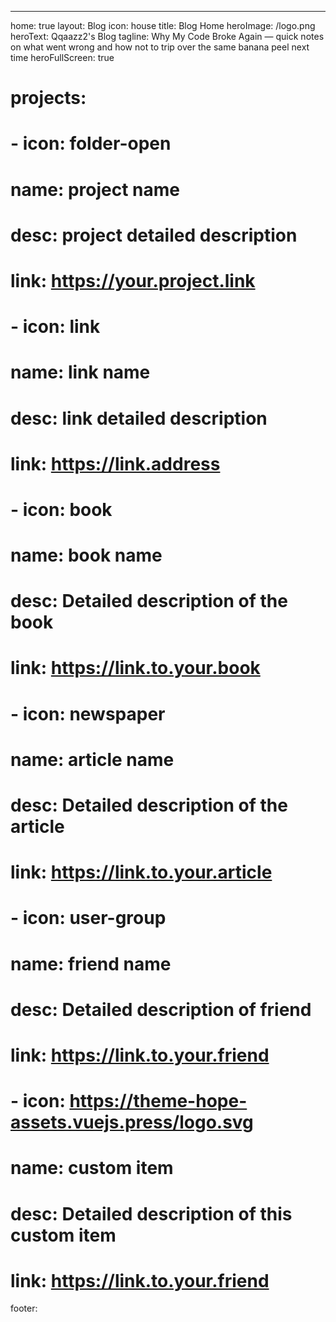 ---
home: true
layout: Blog
icon: house
title: Blog Home
heroImage: /logo.png
heroText: Qqaazz2's Blog
tagline: Why My Code Broke Again — quick notes on what went wrong and how not to trip over the same banana peel next time
heroFullScreen: true
# projects:
#   - icon: folder-open
#     name: project name
#     desc: project detailed description
#     link: https://your.project.link

#   - icon: link
#     name: link name
#     desc: link detailed description
#     link: https://link.address

#   - icon: book
#     name: book name
#     desc: Detailed description of the book
#     link: https://link.to.your.book

#   - icon: newspaper
#     name: article name
#     desc: Detailed description of the article
#     link: https://link.to.your.article

#   - icon: user-group
#     name: friend name
#     desc: Detailed description of friend
#     link: https://link.to.your.friend

#   - icon: https://theme-hope-assets.vuejs.press/logo.svg
#     name: custom item
#     desc: Detailed description of this custom item
#     link: https://link.to.your.friend

footer:
